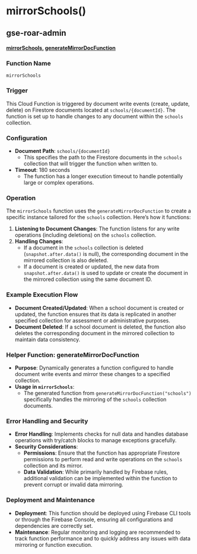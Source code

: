 # mirrorSchools()

## gse-roar-admin

#### [mirrorSchools](https://github.com/yeatmanlab/roar-firebase-functions/blob/e784650492722d24069aa9b0704d1873ea5dafee/gse-roar-admin/functions/src/index.ts#L1109), [generateMirrorDocFunction](https://github.com/yeatmanlab/roar-firebase-functions/blob/e784650492722d24069aa9b0704d1873ea5dafee/gse-roar-admin/functions/src/index.ts#L1079)

### Function Name
`mirrorSchools`

### Trigger
This Cloud Function is triggered by document write events (create, update, delete) on Firestore documents located at `schools/{documentId}`. The function is set up to handle changes to any document within the `schools` collection.

### Configuration
- **Document Path**: `schools/{documentId}`
  - This specifies the path to the Firestore documents in the `schools` collection that will trigger the function when written to.
- **Timeout**: 180 seconds
  - The function has a longer execution timeout to handle potentially large or complex operations.

### Operation
The `mirrorSchools` function uses the `generateMirrorDocFunction` to create a specific instance tailored for the `schools` collection. Here’s how it functions:
1. **Listening to Document Changes**: The function listens for any write operations (including deletions) on the `schools` collection.
2. **Handling Changes**:
   - If a document in the `schools` collection is deleted (`snapshot.after.data()` is null), the corresponding document in the mirrored collection is also deleted.
   - If a document is created or updated, the new data from `snapshot.after.data()` is used to update or create the document in the mirrored collection using the same document ID.

### Example Execution Flow
- **Document Created/Updated**: When a school document is created or updated, the function ensures that its data is replicated in another specified collection for assessment or administrative purposes.
- **Document Deleted**: If a school document is deleted, the function also deletes the corresponding document in the mirrored collection to maintain data consistency.

### Helper Function: generateMirrorDocFunction
- **Purpose**: Dynamically generates a function configured to handle document write events and mirror these changes to a specified collection.
- **Usage in `mirrorSchools`**:
  - The generated function from `generateMirrorDocFunction("schools")` specifically handles the mirroring of the `schools` collection documents.

### Error Handling and Security
- **Error Handling**: Implements checks for null data and handles database operations with try/catch blocks to manage exceptions gracefully.
- **Security Considerations**:
  - **Permissions**: Ensure that the function has appropriate Firestore permissions to perform read and write operations on the `schools` collection and its mirror.
  - **Data Validation**: While primarily handled by Firebase rules, additional validation can be implemented within the function to prevent corrupt or invalid data mirroring.

### Deployment and Maintenance
- **Deployment**: This function should be deployed using Firebase CLI tools or through the Firebase Console, ensuring all configurations and dependencies are correctly set.
- **Maintenance**: Regular monitoring and logging are recommended to track function performance and to quickly address any issues with data mirroring or function execution.
